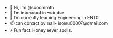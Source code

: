 - 👋 Hi, I’m @sooomnath
- 👀 I’m interested in web dev
- 🌱 I’m currently learning Engineering in ENTC
- 📫 can contact by mail- jsomu00007@gmail.com
- ⚡ Fun fact: Honey never spoils.

<!---
sooomnath/sooomnath is a ✨ special ✨ repository because its `README.md` (this file) appears on your GitHub profile.
You can click the Preview link to take a look at your changes.
--->

